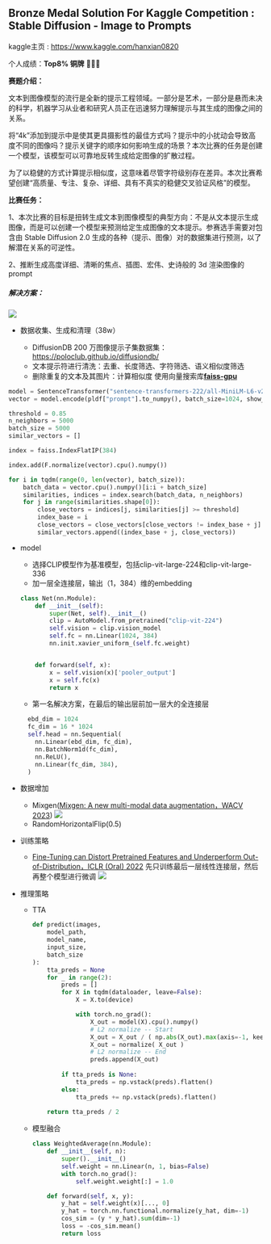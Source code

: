## Bronze Medal Solution For Kaggle Competition : Stable Diffusion - Image to Prompts

kaggle主页 :  https://www.kaggle.com/hanxian0820

个人成绩：**Top8% 铜牌**  🥉🥉🥉

**赛题介绍：**

​	文本到图像模型的流行是全新的提示工程领域。一部分是艺术，一部分是悬而未决的科学，机器学习从业者和研究人员正在迅速努力理解提示与其生成的图像之间的关系。

​	将“4k”添加到提示中是使其更具摄影性的最佳方式吗？提示中的小扰动会导致高度不同的图像吗？提示关键字的顺序如何影响生成的场景？本次比赛的任务是创建一个模型，该模型可以可靠地反转生成给定图像的扩散过程。

​	为了以稳健的方式计算提示相似度，这意味着尽管字符级别存在差异。本次比赛希望创建“高质量、专注、复杂、详细、具有不真实的稳健交叉验证风格”的模型。

**比赛任务：**

1、本次比赛的目标是扭转生成文本到图像模型的典型方向：不是从文本提示生成图像，而是可以创建一个模型来预测给定生成图像的文本提示。参赛选手需要对包含由 Stable Diffusion 2.0 生成的各种（提示、图像）对的数据集进行预测，以了解潜在关系的可逆性。

2、推断生成高度详细、清晰的焦点、插图、宏伟、史诗般的 3d 渲染图像的prompt

##### 解决方案：
![](https://github.com/Hanxian2Ai/image2prompt/blob/main/md_image/Snipaste_2023-05-19_21-57-49.png)

- 数据收集、生成和清理（38w）

  - DiffusionDB 200 万图像提示子集数据集：https://poloclub.github.io/diffusiondb/
  - 文本提示符进行清洗：去重、长度筛选、字符筛选、语义相似度筛选
  - 删除重复的文本及其图片：计算相似度 使用向量搜索库[**faiss-gpu**](https://github.com/facebookresearch/faiss)
```python
model = SentenceTransformer("sentence-transformers-222/all-MiniLM-L6-v2")
vector = model.encode(pldf["prompt"].to_numpy(), batch_size=1024, show_progress_bar=True, device="cuda", convert_to_tensor=True)

threshold = 0.85  
n_neighbors = 5000  
batch_size = 5000 
similar_vectors = []  

index = faiss.IndexFlatIP(384)

index.add(F.normalize(vector).cpu().numpy())

for i in tqdm(range(0, len(vector), batch_size)):
    batch_data = vector.cpu().numpy()[i:i + batch_size]
    similarities, indices = index.search(batch_data, n_neighbors)
    for j in range(similarities.shape[0]):
        close_vectors = indices[j, similarities[j] >= threshold]
        index_base = i
        close_vectors = close_vectors[close_vectors != index_base + j]
        similar_vectors.append((index_base + j, close_vectors))
```
- model

  - 选择CLIP模型作为基准模型，包括clip-vit-large-224和clip-vit-large-336
  - 加一层全连接层，输出（1，384）维的embedding

  ```python
  class Net(nn.Module):
      def __init__(self):
          super(Net, self).__init__()
          clip = AutoModel.from_pretrained("clip-vit-224")
          self.vision = clip.vision_model
          self.fc = nn.Linear(1024, 384)
          nn.init.xavier_uniform_(self.fc.weight)
  
  
      def forward(self, x):
          x = self.vision(x)['pooler_output']
          x = self.fc(x)
          return x
  ```

  - 第一名解决方案，在最后的输出层前加一层大的全连接层


  ```python
    ebd_dim = 1024
    fc_dim = 16 * 1024
    self.head = nn.Sequential(
      nn.Linear(ebd_dim, fc_dim),
      nn.BatchNorm1d(fc_dim),
      nn.ReLU(),
      nn.Linear(fc_dim, 384),
    )
  ```

- 数据增加

  - Mixgen([Mixgen: A new multi-modal data augmentation，WACV 2023](https://openaccess.thecvf.com/content/WACV2023W/Pretrain/html/Hao_MixGen_A_New_Multi-Modal_Data_Augmentation_WACVW_2023_paper.html))
  ![](https://github.com/Hanxian2Ai/image2prompt/blob/main/md_image/Snipaste_2023-05-21_19-59-15.png)
  - RandomHorizontalFlip(0.5)

- 训练策略

  - [Fine-Tuning can Distort Pretrained Features and Underperform Out-of-Distribution，ICLR (Oral) 2022](https://arxiv.org/abs/2202.10054) 
  先只训练最后一层线性连接层，然后再整个模型进行微调
  ![](https://github.com/Hanxian2Ai/image2prompt/blob/main/md_image/Snipaste_2023-05-21_20-00-28.png)

- 推理策略

  - TTA

    ```python
    def predict(images,
        model_path,
        model_name,
        input_size,
        batch_size
    ):   
        tta_preds = None
        for _ in range(2):
            preds = []
            for X in tqdm(dataloader, leave=False):
                X = X.to(device)
    
                with torch.no_grad():
                    X_out = model(X).cpu().numpy()
                    # L2 normalize -- Start
                    X_out = X_out / ( np.abs(X_out).max(axis=-1, keepdims=True) + 1e-8)  
                    X_out = normalize( X_out )
                    # L2 normalize -- End
                    preds.append(X_out)
                    
            if tta_preds is None:
                tta_preds = np.vstack(preds).flatten()
            else:
                tta_preds += np.vstack(preds).flatten()
        
        return tta_preds / 2
    ```

    

  - 模型融合

    ```python
    class WeightedAverage(nn.Module):
        def __init__(self, n):
            super().__init__()
            self.weight = nn.Linear(n, 1, bias=False)
            with torch.no_grad():
                self.weight.weight[:] = 1.0
    
        def forward(self, x, y):
            y_hat = self.weight(x)[..., 0]
            y_hat = torch.nn.functional.normalize(y_hat, dim=-1)
            cos_sim = (y * y_hat).sum(dim=-1)
            loss = -cos_sim.mean()
            return loss
    ```

    



